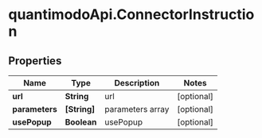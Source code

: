 # quantimodoApi.ConnectorInstruction

## Properties
Name | Type | Description | Notes
------------ | ------------- | ------------- | -------------
**url** | **String** | url | [optional] 
**parameters** | **[String]** | parameters array | [optional] 
**usePopup** | **Boolean** | usePopup | [optional] 


